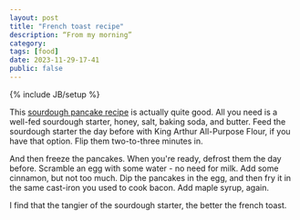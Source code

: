 ```yaml
---
layout: post
title: "French toast recipe"
description: “From my morning”
category: 
tags: [food]
date: 2023-11-29-17-41
public: false
---
```

{% include JB/setup %}


This [sourdough pancake recipe](https://www.farmhouseonboone.com/our-favorite-sourdough-pancakes-recipe) is actually quite good. All you need is a well-fed sourdough starter, honey, salt, baking soda, and butter. Feed the sourdough starter the day before with King Arthur All-Purpose Flour, if you have that option. Flip them two-to-three minutes in. 

And then freeze the pancakes. When you're ready, defrost them the day before. Scramble an egg with some water - no need for milk. Add some cinnamon, but not too much. Dip the pancakes in the egg, and then fry it in the same cast-iron you used to cook bacon. Add maple syrup, again. 

I find that the tangier of the sourdough starter, the better the french toast. 